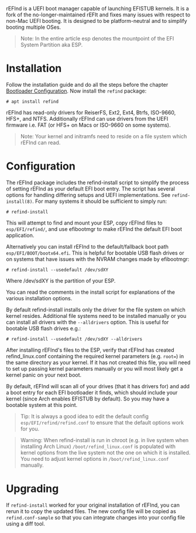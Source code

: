 <!-- TITLE: rEFInd -->
<!-- SUBTITLE: rEFInd as AOSC OS Bootloader -->

rEFInd is a UEFI boot manager capable of launching EFISTUB kernels. It is a fork of the no-longer-maintained rEFIt and fixes many issues with respect to non-Mac UEFI booting. It is designed to be platform-neutral and to simplify booting multiple OSes.

> Note: In the entire article esp denotes the mountpoint of the EFI System Partition aka ESP.

# Installation

Follow the installation guide and do all the steps before the chapter [Bootloader Configuration](/users/installation/amd64#bootloader-configuration). Now install the `refind` package:

```
# apt install refind
```

rEFInd has read-only drivers for ReiserFS, Ext2, Ext4, Btrfs, ISO-9660, HFS+, and NTFS. Additionally rEFInd can use drivers from the UEFI firmware i.e. FAT (or HFS+ on Macs or ISO-9660 on some systems).

> Note: Your kernel and initramfs need to reside on a file system which rEFInd can read.

# Configuration

The rEFInd package includes the refind-install script to simplify the process of setting rEFInd as your default EFI boot entry. The script has several options for handling differing setups and UEFI implementations. See `refind-install(8)`. For many systems it should be sufficient to simply run:

```
# refind-install
```

This will attempt to find and mount your ESP, copy rEFInd files to `esp/EFI/refind/`, and use efibootmgr to make rEFInd the default EFI boot application.

Alternatively you can install rEFInd to the default/fallback boot path `esp/EFI/BOOT/bootx64.efi`. This is helpful for bootable USB flash drives or on systems that have issues with the NVRAM changes made by efibootmgr:

```
# refind-install --usedefault /dev/sdXY
```

Where /dev/sdXY is the partition of your ESP.

You can read the comments in the install script for explanations of the various installation options.

By default refind-install installs only the driver for the file system on which kernel resides. Additional file systems need to be installed manually or you can install all drivers with the `--alldrivers` option. This is useful for bootable USB flash drives e.g.:

```
# refind-install --usedefault /dev/sdXY --alldrivers
```

After installing rEFInd's files to the ESP, verify that rEFInd has created refind_linux.conf containing the required kernel parameters (e.g. `root=`) in the same directory as your kernel. If it has not created this file, you will need to set up passing kernel parameters manually or you will most likely get a kernel panic on your next boot.

By default, rEFInd will scan all of your drives (that it has drivers for) and add a boot entry for each EFI bootloader it finds, which should include your kernel (since Arch enables EFISTUB by default). So you may have a bootable system at this point.

> Tip: It is always a good idea to edit the default config `esp/EFI/refind/refind.conf` to ensure that the default options work for you.

>Warning: When refind-install is run in chroot (e.g. in live system when installing Arch Linux) `/boot/refind_linux.conf` is populated with kernel options from the live system not the one on which it is installed. You need to adjust kernel options in `/boot/refind_linux.conf` manually.

# Upgrading

If `refind-install` worked for your original installation of rEFInd, you can rerun it to copy the updated files. The new config file will be copied as `refind.conf-sample` so that you can integrate changes into your config file using a diff tool.
